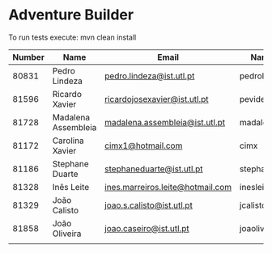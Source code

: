 # Adventure Builder

To run tests execute: mvn clean install

|   Number   |          Name           |            Email                |   Name GitHUb     | Module(s) |
| ---------- | ----------------------- | ------------------------------- | --------------    | --------- |
|  80831     | Pedro Lindeza           | pedro.lindeza@ist.utl.pt        | pedrolindeza      | Activity  |
|  81596     | Ricardo Xavier          | ricardojosexavier@ist.utl.pt    | pevidex           | Activity  |
|  81728     | Madalena Assembleia     | madalena.assembleia@ist.utl.pt  | madalenassembleia | Activity  |
|  81172     | Carolina Xavier         | cimx1@hotmail.com               | cimx              | Bank      |
|  81186     | Stephane Duarte         | stephaneduarte@ist.utl.pt       | stephaneduarte    | Bank      |
|  81328     | Inês Leite              | ines.marreiros.leite@hotmail.com| inesleite         | Bank      |
|  81329     | João Calisto            | joao.s.calisto@ist.utl.pt       | jcalisto          | Hotel     |
|  81858     | João Oliveira           | joao.caseiro@ist.utl.pt         | joaoliveir        | Hotel     |
|            |                         |                                 |                   |           |

